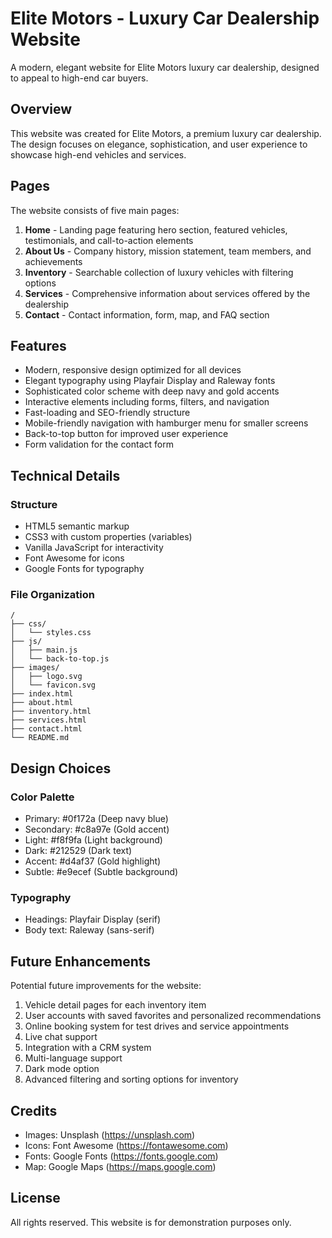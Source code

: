 # Elite Motors - Luxury Car Dealership Website

A modern, elegant website for Elite Motors luxury car dealership, designed to appeal to high-end car buyers.

## Overview

This website was created for Elite Motors, a premium luxury car dealership. The design focuses on elegance, sophistication, and user experience to showcase high-end vehicles and services.

## Pages

The website consists of five main pages:

1. **Home** - Landing page featuring hero section, featured vehicles, testimonials, and call-to-action elements
2. **About Us** - Company history, mission statement, team members, and achievements
3. **Inventory** - Searchable collection of luxury vehicles with filtering options
4. **Services** - Comprehensive information about services offered by the dealership
5. **Contact** - Contact information, form, map, and FAQ section

## Features

- Modern, responsive design optimized for all devices
- Elegant typography using Playfair Display and Raleway fonts
- Sophisticated color scheme with deep navy and gold accents
- Interactive elements including forms, filters, and navigation
- Fast-loading and SEO-friendly structure
- Mobile-friendly navigation with hamburger menu for smaller screens
- Back-to-top button for improved user experience
- Form validation for the contact form

## Technical Details

### Structure

- HTML5 semantic markup
- CSS3 with custom properties (variables)
- Vanilla JavaScript for interactivity
- Font Awesome for icons
- Google Fonts for typography

### File Organization

```
/
├── css/
│   └── styles.css
├── js/
│   ├── main.js
│   └── back-to-top.js
├── images/
│   ├── logo.svg
│   └── favicon.svg
├── index.html
├── about.html
├── inventory.html
├── services.html
├── contact.html
└── README.md
```

## Design Choices

### Color Palette

- Primary: #0f172a (Deep navy blue)
- Secondary: #c8a97e (Gold accent)
- Light: #f8f9fa (Light background)
- Dark: #212529 (Dark text)
- Accent: #d4af37 (Gold highlight)
- Subtle: #e9ecef (Subtle background)

### Typography

- Headings: Playfair Display (serif)
- Body text: Raleway (sans-serif)

## Future Enhancements

Potential future improvements for the website:

1. Vehicle detail pages for each inventory item
2. User accounts with saved favorites and personalized recommendations
3. Online booking system for test drives and service appointments
4. Live chat support
5. Integration with a CRM system
6. Multi-language support
7. Dark mode option
8. Advanced filtering and sorting options for inventory

## Credits

- Images: Unsplash (https://unsplash.com)
- Icons: Font Awesome (https://fontawesome.com)
- Fonts: Google Fonts (https://fonts.google.com)
- Map: Google Maps (https://maps.google.com)

## License

All rights reserved. This website is for demonstration purposes only.
